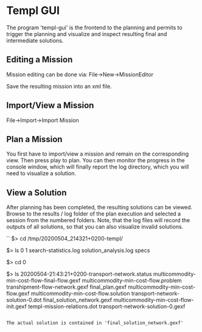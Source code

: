 # Templ GUI

The program 'templ-gui' is the frontend to the planning and permits to trigger the planning and visualize and inspect resulting final and intermediate solutions.

## Editing a Mission

Mission editing can be done via:
File->New->MissionEditor

Save the resulting mission into an xml file.

## Import/View a Mission
File->Import->Import Mission

## Plan a Mission
You first have to import/view a mission and remain on the corresponding view.
Then press play to plan.
You can then monitor the progress in the console window, which will finally report the log directory,
which you will need to visualize a solution.

## View a Solution
After planning has been completed, the resulting solutions can be viewed.
Browse to the results / log folder of the plan execution and selected a session from the numbered folders.
Note, that the log files will record the outputs of all solutions, so that you can also visualize invalid solutions.

``
$> cd /tmp/20200504_214321+0200-templ/

$> ls
0  1  search-statistics.log  solution_analysis.log  specs

$> cd 0

$> ls
20200504-21:43:21+0200-transport-network.status
multicommodity-min-cost-flow-final-flow.gexf
multicommodity-min-cost-flow.problem
transhipment-flow-network.gexf
final_plan.gexf
multicommodity-min-cost-flow.gexf
multicommodity-min-cost-flow.solution
transport-network-solution-0.dot
final_solution_network.gexf
multicommodity-min-cost-flow-init.gexf
templ-mission-relations.dot
transport-network-solution-0.gexf
```

The actual solution is contained in 'final_solution_network.gexf'
